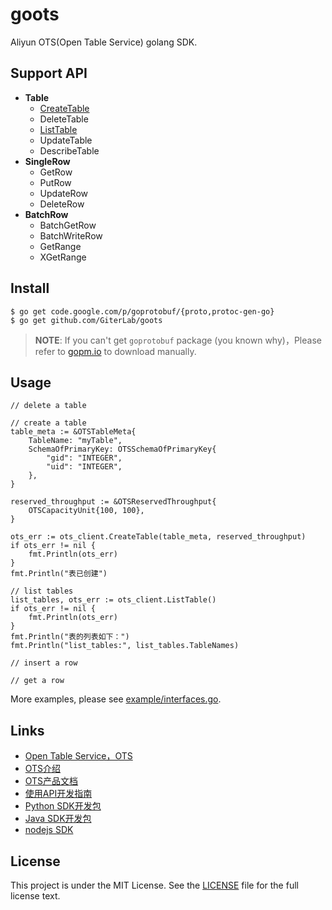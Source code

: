 goots
=====

Aliyun OTS(Open Table Service) golang SDK.

## Support API
- **Table**
	- [CreateTable](https://github.com/GiterLab/goots/blob/master/doc/goots-doc/CreateTable.md)
	- DeleteTable
	- [ListTable](https://github.com/GiterLab/goots/blob/master/doc/goots-doc/ListTable.md)
	- UpdateTable
	- DescribeTable
- **SingleRow**
	- GetRow
	- PutRow
	- UpdateRow
	- DeleteRow
- **BatchRow**
	- BatchGetRow
	- BatchWriteRow
	- GetRange
	- XGetRange


## Install

	$ go get code.google.com/p/goprotobuf/{proto,protoc-gen-go}
	$ go get github.com/GiterLab/goots
> **NOTE**: If you can't get `goprotobuf` package (you known why)，Please refer to [gopm.io](http://gopm.io/download) to download manually.

## Usage
	// delete a table

	// create a table
	table_meta := &OTSTableMeta{
		TableName: "myTable",
		SchemaOfPrimaryKey: OTSSchemaOfPrimaryKey{
			"gid": "INTEGER",
			"uid": "INTEGER",
		},
	}

	reserved_throughput := &OTSReservedThroughput{
		OTSCapacityUnit{100, 100},
	}

	ots_err := ots_client.CreateTable(table_meta, reserved_throughput)
	if ots_err != nil {
		fmt.Println(ots_err)
	}
	fmt.Println("表已创建")

	// list tables
	list_tables, ots_err := ots_client.ListTable()
	if ots_err != nil {
		fmt.Println(ots_err)
	}
	fmt.Println("表的列表如下：")
	fmt.Println("list_tables:", list_tables.TableNames)

	// insert a row

	// get a row

More examples, please see [example/interfaces.go](https://github.com/GiterLab/goots/blob/master/example/interfaces.go).

## Links
- [Open Table Service，OTS](http://www.aliyun.com/product/ots)
- [OTS介绍](http://help.aliyun.com/list/11115779.html?spm=5176.383723.9.2.RYJAsQ)
- [OTS产品文档](http://oss.aliyuncs.com/aliyun_portal_storage/help/ots/OTS%20User%20Guide_Protobuf%20API%202%200%20Reference.pdf?spm=5176.383723.9.7.RYJAsQ&file=OTS%20User%20Guide_Protobuf%20API%202%200%20Reference.pdf)
- [使用API开发指南](http://help.aliyun.com/view/11108328_13761831.html?spm=5176.383723.9.6.RYJAsQ)
- [Python SDK开发包](http://oss.aliyuncs.com/aliyun_portal_storage/help/ots/ots_python_sdk_2.0.2.zip?spm=5176.383723.9.8.RYJAsQ&file=ots_python_sdk_2.0.2.zip)
- [Java SDK开发包](http://oss.aliyuncs.com/aliyun_portal_storage/help/ots/aliyun-openservices-OTS-2.0.4.zip?spm=5176.383723.9.9.RYJAsQ&file=aliyun-openservices-OTS-2.0.4.zip)
- [nodejs SDK](https://github.com/alibaba/ots)

## License

This project is under the MIT License. See the [LICENSE](https://github.com/GiterLab/goots/blob/master/LICENSE) file for the full license text.